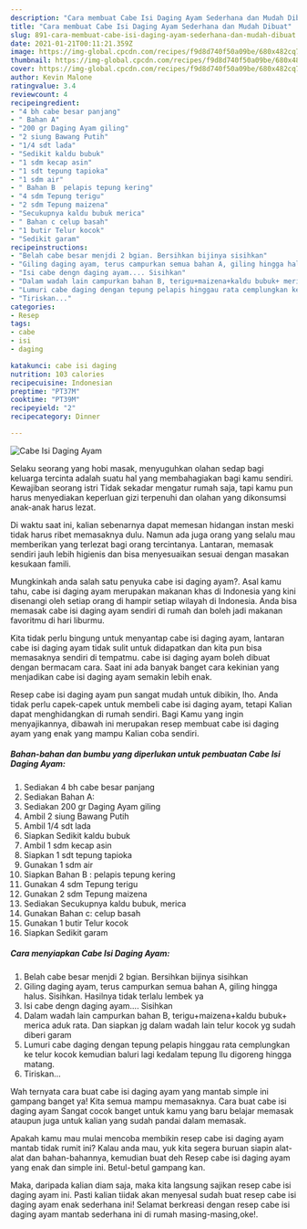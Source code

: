 ```yaml
---
description: "Cara membuat Cabe Isi Daging Ayam Sederhana dan Mudah Dibuat"
title: "Cara membuat Cabe Isi Daging Ayam Sederhana dan Mudah Dibuat"
slug: 891-cara-membuat-cabe-isi-daging-ayam-sederhana-dan-mudah-dibuat
date: 2021-01-21T00:11:21.359Z
image: https://img-global.cpcdn.com/recipes/f9d8d740f50a09be/680x482cq70/cabe-isi-daging-ayam-foto-resep-utama.jpg
thumbnail: https://img-global.cpcdn.com/recipes/f9d8d740f50a09be/680x482cq70/cabe-isi-daging-ayam-foto-resep-utama.jpg
cover: https://img-global.cpcdn.com/recipes/f9d8d740f50a09be/680x482cq70/cabe-isi-daging-ayam-foto-resep-utama.jpg
author: Kevin Malone
ratingvalue: 3.4
reviewcount: 4
recipeingredient:
- "4 bh cabe besar panjang"
- " Bahan A"
- "200 gr Daging Ayam giling"
- "2 siung Bawang Putih"
- "1/4 sdt lada"
- "Sedikit kaldu bubuk"
- "1 sdm kecap asin"
- "1 sdt tepung tapioka"
- "1 sdm air"
- " Bahan B  pelapis tepung kering"
- "4 sdm Tepung terigu"
- "2 sdm Tepung maizena"
- "Secukupnya kaldu bubuk merica"
- " Bahan c celup basah"
- "1 butir Telur kocok"
- "Sedikit garam"
recipeinstructions:
- "Belah cabe besar menjdi 2 bgian. Bersihkan bijinya sisihkan"
- "Giling daging ayam, terus campurkan semua bahan A, giling hingga halus. Sisihkan. Hasilnya tidak terlalu lembek ya"
- "Isi cabe dengn daging ayam.... Sisihkan"
- "Dalam wadah lain campurkan bahan B, terigu+maizena+kaldu bubuk+ merica aduk rata. Dan siapkan jg dalam wadah lain telur kocok yg sudah diberi garam"
- "Lumuri cabe daging dengan tepung pelapis hinggau rata cemplungkan ke telur kocok kemudian baluri lagi kedalam tepung llu digoreng hingga matang."
- "Tiriskan..."
categories:
- Resep
tags:
- cabe
- isi
- daging

katakunci: cabe isi daging 
nutrition: 103 calories
recipecuisine: Indonesian
preptime: "PT37M"
cooktime: "PT39M"
recipeyield: "2"
recipecategory: Dinner

---
```



![Cabe Isi Daging Ayam](https://img-global.cpcdn.com/recipes/f9d8d740f50a09be/680x482cq70/cabe-isi-daging-ayam-foto-resep-utama.jpg)

Selaku seorang yang hobi masak, menyuguhkan olahan sedap bagi keluarga tercinta adalah suatu hal yang membahagiakan bagi kamu sendiri. Kewajiban seorang istri Tidak sekadar mengatur rumah saja, tapi kamu pun harus menyediakan keperluan gizi terpenuhi dan olahan yang dikonsumsi anak-anak harus lezat.

Di waktu  saat ini, kalian sebenarnya dapat memesan hidangan instan meski tidak harus ribet memasaknya dulu. Namun ada juga orang yang selalu mau memberikan yang terlezat bagi orang tercintanya. Lantaran, memasak sendiri jauh lebih higienis dan bisa menyesuaikan sesuai dengan masakan kesukaan famili. 



Mungkinkah anda salah satu penyuka cabe isi daging ayam?. Asal kamu tahu, cabe isi daging ayam merupakan makanan khas di Indonesia yang kini disenangi oleh setiap orang di hampir setiap wilayah di Indonesia. Anda bisa memasak cabe isi daging ayam sendiri di rumah dan boleh jadi makanan favoritmu di hari liburmu.

Kita tidak perlu bingung untuk menyantap cabe isi daging ayam, lantaran cabe isi daging ayam tidak sulit untuk didapatkan dan kita pun bisa memasaknya sendiri di tempatmu. cabe isi daging ayam boleh dibuat dengan bermacam cara. Saat ini ada banyak banget cara kekinian yang menjadikan cabe isi daging ayam semakin lebih enak.

Resep cabe isi daging ayam pun sangat mudah untuk dibikin, lho. Anda tidak perlu capek-capek untuk membeli cabe isi daging ayam, tetapi Kalian dapat menghidangkan di rumah sendiri. Bagi Kamu yang ingin menyajikannya, dibawah ini merupakan resep membuat cabe isi daging ayam yang enak yang mampu Kalian coba sendiri.

<!--inarticleads1-->

##### Bahan-bahan dan bumbu yang diperlukan untuk pembuatan Cabe Isi Daging Ayam:

1. Sediakan 4 bh cabe besar panjang
1. Sediakan  Bahan A:
1. Sediakan 200 gr Daging Ayam giling
1. Ambil 2 siung Bawang Putih
1. Ambil 1/4 sdt lada
1. Siapkan Sedikit kaldu bubuk
1. Ambil 1 sdm kecap asin
1. Siapkan 1 sdt tepung tapioka
1. Gunakan 1 sdm air
1. Siapkan  Bahan B : pelapis tepung kering
1. Gunakan 4 sdm Tepung terigu
1. Gunakan 2 sdm Tepung maizena
1. Sediakan Secukupnya kaldu bubuk, merica
1. Gunakan  Bahan c: celup basah
1. Gunakan 1 butir Telur kocok
1. Siapkan Sedikit garam




<!--inarticleads2-->

##### Cara menyiapkan Cabe Isi Daging Ayam:

1. Belah cabe besar menjdi 2 bgian. Bersihkan bijinya sisihkan
1. Giling daging ayam, terus campurkan semua bahan A, giling hingga halus. Sisihkan. Hasilnya tidak terlalu lembek ya
1. Isi cabe dengn daging ayam.... Sisihkan
1. Dalam wadah lain campurkan bahan B, terigu+maizena+kaldu bubuk+ merica aduk rata. Dan siapkan jg dalam wadah lain telur kocok yg sudah diberi garam
1. Lumuri cabe daging dengan tepung pelapis hinggau rata cemplungkan ke telur kocok kemudian baluri lagi kedalam tepung llu digoreng hingga matang.
1. Tiriskan...




Wah ternyata cara buat cabe isi daging ayam yang mantab simple ini gampang banget ya! Kita semua mampu memasaknya. Cara buat cabe isi daging ayam Sangat cocok banget untuk kamu yang baru belajar memasak ataupun juga untuk kalian yang sudah pandai dalam memasak.

Apakah kamu mau mulai mencoba membikin resep cabe isi daging ayam mantab tidak rumit ini? Kalau anda mau, yuk kita segera buruan siapin alat-alat dan bahan-bahannya, kemudian buat deh Resep cabe isi daging ayam yang enak dan simple ini. Betul-betul gampang kan. 

Maka, daripada kalian diam saja, maka kita langsung sajikan resep cabe isi daging ayam ini. Pasti kalian tiidak akan menyesal sudah buat resep cabe isi daging ayam enak sederhana ini! Selamat berkreasi dengan resep cabe isi daging ayam mantab sederhana ini di rumah masing-masing,oke!.

